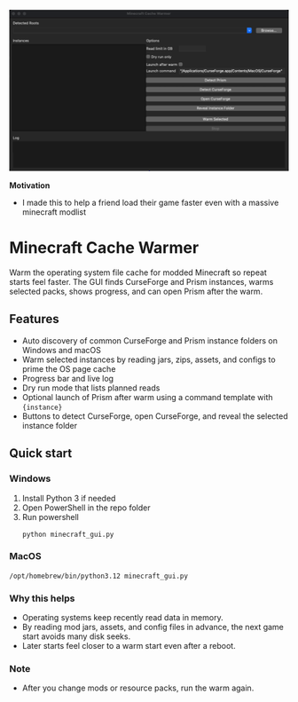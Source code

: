 <p align="center">
  <img src="hero.png" alt="minecraft-cache-warmer" width="900">
</p>

**Motivation**
* I made this to help a friend load their game faster even with a massive minecraft modlist

# Minecraft Cache Warmer

Warm the operating system file cache for modded Minecraft so repeat starts feel faster. The GUI finds CurseForge and Prism instances, warms selected packs, shows progress, and can open Prism after the warm.

## Features
* Auto discovery of common CurseForge and Prism instance folders on Windows and macOS  
* Warm selected instances by reading jars, zips, assets, and configs to prime the OS page cache  
* Progress bar and live log  
* Dry run mode that lists planned reads  
* Optional launch of Prism after warm using a command template with `{instance}`  
* Buttons to detect CurseForge, open CurseForge, and reveal the selected instance folder

## Quick start

### Windows
1. Install Python 3 if needed  
2. Open PowerShell in the repo folder  
3. Run
powershell
   ```
   python minecraft_gui.py
   ```

### MacOS
```
/opt/homebrew/bin/python3.12 minecraft_gui.py
```

### Why this helps

* Operating systems keep recently read data in memory.
* By reading mod jars, assets, and config files in advance, the next game start avoids many disk seeks.
* Later starts feel closer to a warm start even after a reboot.

### Note

* After you change mods or resource packs, run the warm again.


